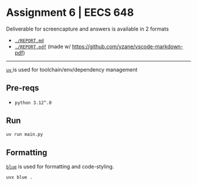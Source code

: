 # Assignment 6 | EECS 648

Deliverable for screencapture and answers is available in 2 formats
- [`./REPORT.md`](./REPORT.md) 
- [`./REPORT.pdf`](./REPORT.pdf) (made w/ https://github.com/yzane/vscode-markdown-pdf)

--- 

[ `uv` ](https://github.com/astral-sh/uv) is used for toolchain/env/dependency management

## Pre-reqs

* `python 3.12^.0`

## Run

```sh
uv run main.py
```

<!-- ## Tests

Test cases are written using [ `unittest` ](https://docs.python.org/3/library/unittest.html) for testing. The tests can be found in [ `./tests` ](tests).

Run tests with python tests/main.py -v -->

## Formatting
[`blue`](https://github.com/psf/black) is used for formatting and code-styling.

```sh
uvx blue .
```